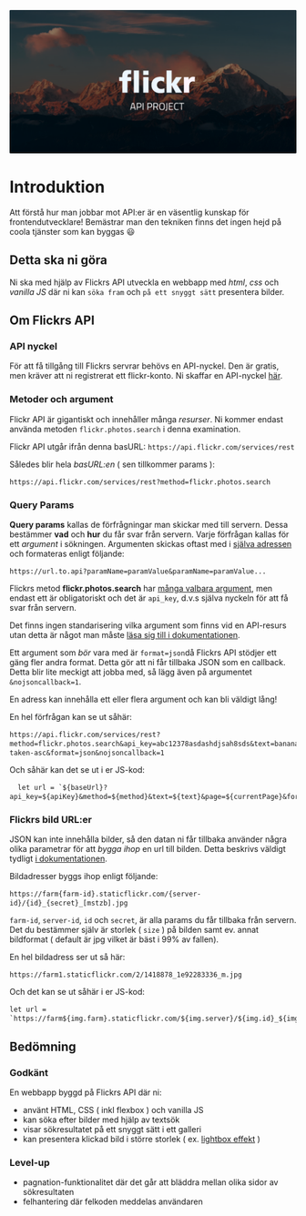![poster](poster.png)

# Introduktion
Att förstå hur man jobbar mot API:er är en väsentlig kunskap för frontendutvecklare! Bemästrar man den tekniken finns det ingen hejd på coola tjänster som kan byggas :smiley:

## Detta ska ni göra
Ni ska med hjälp av Flickrs API utveckla en webbapp med *html*, *css* och *vanilla JS* där ni kan ```söka fram``` och ```på ett snyggt sätt``` presentera bilder.


## Om Flickrs API

### API nyckel
För att få tillgång till Flickrs servrar behövs en API-nyckel. Den är gratis, men kräver att ni registrerat ett flickr-konto. Ni skaffar en API-nyckel [här](https://www.flickr.com/services/api/misc.api_keys.html).

### Metoder och argument
Flickr API är gigantiskt och innehåller många *resurser*. Ni kommer endast använda metoden ```flickr.photos.search``` i denna examination.

Flickr API utgår ifrån denna basURL: 
```https://api.flickr.com/services/rest```

Således blir hela *basURL:en* ( sen tillkommer params ):

```
https://api.flickr.com/services/rest?method=flickr.photos.search
```

### Query Params

**Query params** kallas de förfrågningar man skickar med till servern. Dessa bestämmer **vad** och **hur** du får svar från servern. Varje förfrågan kallas för ett *argument* i sökningen. Argumenten skickas oftast med i [själva adressen](https://en.wikipedia.org/wiki/Query_string) och formateras enligt följande:

```
https://url.to.api?paramName=paramValue&paramName=paramValue...
```

Flickrs metod **flickr.photos.search** har [många valbara argument](https://www.flickr.com/services/api/flickr.photos.search.html), men endast ett är obligatoriskt och det är ```api_key```, d.v.s själva nyckeln för att få svar från servern. 

Det finns ingen standarisering vilka argument som finns vid en API-resurs utan detta är något man måste [läsa sig till i dokumentationen](https://www.flickr.com/services/api/flickr.photos.search.html).

Ett argument som *bör* vara med är ```format=json```då Flickrs API stödjer ett gäng fler andra format. Detta gör att ni får tillbaka JSON som en callback. Detta blir lite meckigt att jobba med, så lägg även på argumentet ```&nojsoncallback=1```. 


En adress kan innehålla ett eller flera argument och kan bli väldigt lång!

En hel förfrågan kan se ut såhär:

```
https://api.flickr.com/services/rest?method=flickr.photos.search&api_key=abc12378asdashdjsah8sds&text=banana&per_page=20&sort=date-taken-asc&format=json&nojsoncallback=1
```

Och såhär kan det se ut i er JS-kod:

```
  let url = `${baseUrl}?api_key=${apiKey}&method=${method}&text=${text}&page=${currentPage}&format=json&nojsoncallback=1`;
```

### Flickrs bild URL:er
JSON kan inte innehålla bilder, så den datan ni får tillbaka använder några olika parametrar för att *bygga ihop* en url till bilden. Detta beskrivs väldigt tydligt [i dokumentationen](https://www.flickr.com/services/api/misc.urls.html).

Bildadresser byggs ihop enligt följande:

```
https://farm{farm-id}.staticflickr.com/{server-id}/{id}_{secret}_[mstzb].jpg
```

```farm-id```, ```server-id```, ```id``` och ```secret```, är alla params du får tillbaka från servern. Det du bestämmer själv är storlek ( ```size``` ) på bilden samt ev. annat bildformat ( default är jpg vilket är bäst i 99% av fallen).

En hel bildadress ser ut så här:

```
https://farm1.staticflickr.com/2/1418878_1e92283336_m.jpg
```

Och det kan se ut såhär i er JS-kod: 

```
let url = `https://farm${img.farm}.staticflickr.com/${img.server}/${img.id}_${img.secret}_${imgSize}.jpg`;
```

## Bedömning
### Godkänt
En webbapp byggd på Flickrs API där ni:
- använt HTML, CSS ( inkl flexbox ) och vanilla JS
- kan söka efter bilder med hjälp av textsök
- visar sökresultatet på ett snyggt sätt i ett galleri
- kan presentera klickad bild i större storlek ( ex. [lightbox effekt](https://en.wikipedia.org/wiki/Lightbox_(JavaScript)) )

### Level-up
- pagnation-funktionalitet där det går att bläddra mellan olika sidor av sökresultaten
- felhantering där felkoden meddelas användaren

